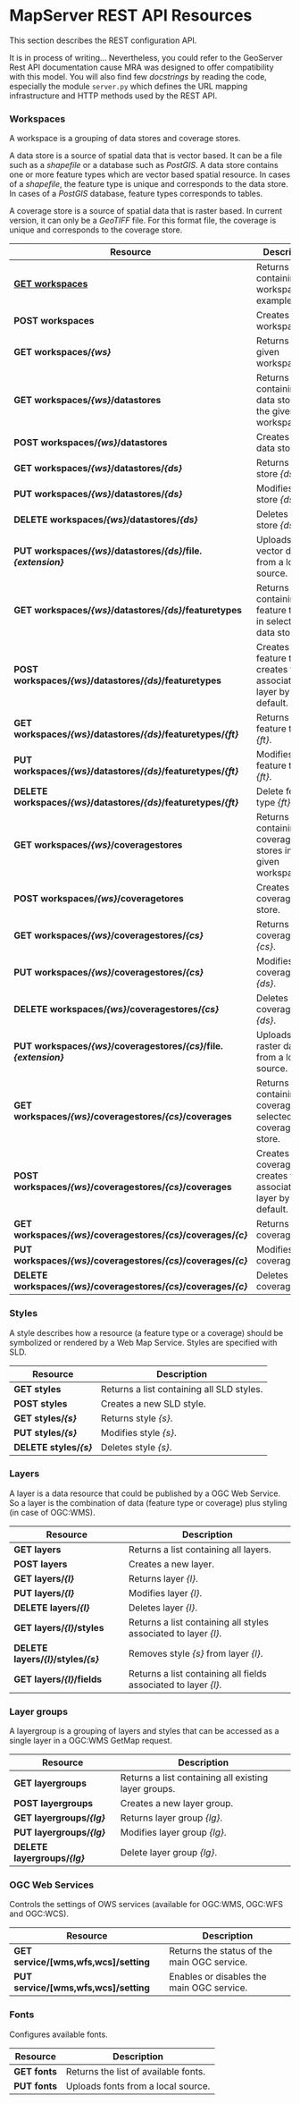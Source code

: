 # MapServer REST API Resources

This section describes the REST configuration API.

It is in process of writing...
Nevertheless, you could refer to the GeoServer Rest API documentation cause MRA was designed to offer compatibility with this model.
You will also find few _docstrings_ by reading the code, especially the module `server.py` which defines the URL mapping infrastructure and HTTP methods used by the REST API.

### Workspaces

A workspace is a grouping of data stores and coverage stores.

A data store is a source of spatial data that is vector based.
It can be a file such as a _shapefile_ or a database such as _PostGIS_.
A data store contains one or more feature types which are vector based spatial resource.
In cases of a _shapefile_, the feature type is unique and corresponds to the data store.
In cases of a _PostGIS_ database, feature types corresponds to tables.

A coverage store is a source of spatial data that is raster based. 
In current version, it can only be a _GeoTIFF_ file.
For this format file, the coverage is unique and corresponds to the coverage store.

Resource | Description
---------|------------
[**GET    workspaces**](get/workspaces.md) | Returns a list containing workspaces.an example
**POST   workspaces** | Creates a new workspace.
**GET    workspaces/_{ws}_** | Returns the given workspace.
**GET    workspaces/_{ws}_/datastores** | Returns a list containing data stores in the given workspace.
**POST   workspaces/_{ws}_/datastores** | Creates  a new data store.
**GET    workspaces/_{ws}_/datastores/_{ds}_** | Returns data store _{ds}_.
**PUT    workspaces/_{ws}_/datastores/_{ds}_** | Modifies data store _{ds}_.
**DELETE workspaces/_{ws}_/datastores/_{ds}_** | Deletes data store _{ds}_.
**PUT    workspaces/_{ws}_/datastores/_{ds}_/file._{extension}_** | Uploads a vector data file from a local source.
**GET    workspaces/_{ws}_/datastores/_{ds}_/featuretypes** | Returns a list containing all feature types in selected data store.
**POST   workspaces/_{ws}_/datastores/_{ds}_/featuretypes** | Creates a new feature type. It creates the associated layer by default.
**GET    workspaces/_{ws}_/datastores/_{ds}_/featuretypes/_{ft}_** | Returns feature type _{ft}_.
**PUT    workspaces/_{ws}_/datastores/_{ds}_/featuretypes/_{ft}_** | Modifies feature type  _{ft}_.
**DELETE workspaces/_{ws}_/datastores/_{ds}_/featuretypes/_{ft}_** | Delete feture type _{ft}_.
**GET    workspaces/_{ws}_/coveragestores** | Returns a list containing coverage stores in the given workspace.
**POST   workspaces/_{ws}_/coveragetores** | Creates a new coverage store.
**GET    workspaces/_{ws}_/coveragestores/_{cs}_** | Returns coverage store _{cs}_.
**PUT    workspaces/_{ws}_/coveragestores/_{cs}_** | Modifies coverage store _{ds}_.
**DELETE workspaces/_{ws}_/coveragestores/_{cs}_** | Deletes coverage store _{ds}_.
**PUT    workspaces/_{ws}_/coveragestores/_{cs}_/file._{extension}_** | Uploads a raster data file from a local source.
**GET    workspaces/_{ws}_/coveragestores/_{cs}_/coverages** | Returns a list containing all coverages in selected coverage store.
**POST   workspaces/_{ws}_/coveragestores/_{cs}_/coverages** | Creates a new coverage. It creates the associated layer by default.
**GET    workspaces/_{ws}_/coveragestores/_{cs}_/coverages/_{c}_** | Returns coverage _{c}_.
**PUT    workspaces/_{ws}_/coveragestores/_{cs}_/coverages/_{c}_** | Modifies coverage _{c}_.
**DELETE workspaces/_{ws}_/coveragestores/_{cs}_/coverages/_{c}_** | Deletes coverage _{c}_.

### Styles

A style describes how a resource (a feature type or a coverage) should be symbolized or rendered by a Web Map Service.
Styles are specified with SLD.

Resource | Description
---------|------------
**GET    styles** | Returns a list containing all SLD styles.
**POST   styles** | Creates a new SLD style.
**GET    styles/_{s}_** | Returns style _{s}_.
**PUT    styles/_{s}_** | Modifies style _{s}_.
**DELETE styles/_{s}_** | Deletes style _{s}_.


### Layers

A layer is a data resource that could be published by a OGC Web Service.
So a layer is the combination of data (feature type or coverage) plus styling (in case of OGC:WMS).

Resource | Description
---------|------------
**GET    layers** | Returns a list containing all layers.
**POST   layers** | Creates a new layer.
**GET    layers/_{l}_** | Returns layer _{l}_.
**PUT    layers/_{l}_** | Modifies layer _{l}_.
**DELETE layers/_{l}_** | Deletes layer _{l}_.
**GET    layers/_{l}_/styles** | Returns a list containing all styles associated to layer _{l}_.
**DELETE layers/_{l}_/styles/_{s}_** | Removes style _{s}_ from layer _{l}_.
**GET    layers/_{l}_/fields** | Returns a list containing all fields associated to layer _{l}_.


### Layer groups

A layergroup is a grouping of layers and styles that can be accessed as a single layer in a OGC:WMS GetMap request.

Resource | Description
---------|------------
**GET    layergroups** | Returns a list containing all existing layer groups.
**POST   layergroups** | Creates a new layer group.
**GET    layergroups/_{lg}_** | Returns layer group _{lg}_.
**PUT    layergroups/_{lg}_** | Modifies layer group _{lg}_.
**DELETE layergroups/_{lg}_** | Delete layer group _{lg}_.


### OGC Web Services

Controls the settings of OWS services (available for OGC:WMS, OGC:WFS and OGC:WCS).

Resource | Description
---------|------------
**GET    service/[wms,wfs,wcs]/setting** | Returns the status of the main OGC service.
**PUT    service/[wms,wfs,wcs]/setting** | Enables or disables the main OGC service.

### Fonts

Configures available fonts.

Resource | Description
---------|------------
**GET    fonts** | Returns the list of available fonts.
**PUT    fonts** | Uploads fonts from a local source.
